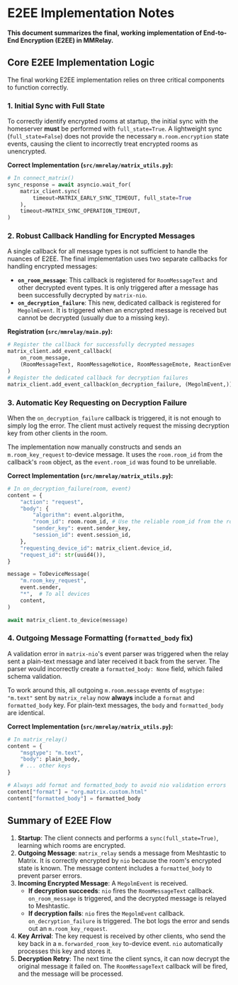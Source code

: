 # E2EE Implementation Notes

**This document summarizes the final, working implementation of End-to-End Encryption (E2EE) in MMRelay.**

## Core E2EE Implementation Logic

The final working E2EE implementation relies on three critical components to function correctly.

### 1. Initial Sync with Full State

To correctly identify encrypted rooms at startup, the initial sync with the homeserver **must** be performed with `full_state=True`. A lightweight sync (`full_state=False`) does not provide the necessary `m.room.encryption` state events, causing the client to incorrectly treat encrypted rooms as unencrypted.

**Correct Implementation (`src/mmrelay/matrix_utils.py`):**
```python
# In connect_matrix()
sync_response = await asyncio.wait_for(
    matrix_client.sync(
        timeout=MATRIX_EARLY_SYNC_TIMEOUT, full_state=True
    ),
    timeout=MATRIX_SYNC_OPERATION_TIMEOUT,
)
```

### 2. Robust Callback Handling for Encrypted Messages

A single callback for all message types is not sufficient to handle the nuances of E2EE. The final implementation uses two separate callbacks for handling encrypted messages:

- **`on_room_message`**: This callback is registered for `RoomMessageText` and other decrypted event types. It is only triggered after a message has been successfully decrypted by `matrix-nio`.
- **`on_decryption_failure`**: This new, dedicated callback is registered for `MegolmEvent`. It is triggered when an encrypted message is received but cannot be decrypted (usually due to a missing key).

**Registration (`src/mmrelay/main.py`):**
```python
# Register the callback for successfully decrypted messages
matrix_client.add_event_callback(
    on_room_message,
    (RoomMessageText, RoomMessageNotice, RoomMessageEmote, ReactionEvent),
)
# Register the dedicated callback for decryption failures
matrix_client.add_event_callback(on_decryption_failure, (MegolmEvent,))
```

### 3. Automatic Key Requesting on Decryption Failure

When the `on_decryption_failure` callback is triggered, it is not enough to simply log the error. The client must actively request the missing decryption key from other clients in the room.

The implementation now manually constructs and sends an `m.room_key_request` to-device message. It uses the `room.room_id` from the callback's `room` object, as the `event.room_id` was found to be unreliable.

**Correct Implementation (`src/mmrelay/matrix_utils.py`):**
```python
# In on_decryption_failure(room, event)
content = {
    "action": "request",
    "body": {
        "algorithm": event.algorithm,
        "room_id": room.room_id, # Use the reliable room_id from the room object
        "sender_key": event.sender_key,
        "session_id": event.session_id,
    },
    "requesting_device_id": matrix_client.device_id,
    "request_id": str(uuid4()),
}

message = ToDeviceMessage(
    "m.room_key_request",
    event.sender,
    "*",  # To all devices
    content,
)

await matrix_client.to_device(message)
```

### 4. Outgoing Message Formatting (`formatted_body` fix)

A validation error in `matrix-nio`'s event parser was triggered when the relay sent a plain-text message and later received it back from the server. The parser would incorrectly create a `formatted_body: None` field, which failed schema validation.

To work around this, all outgoing `m.room.message` events of `msgtype: "m.text"` sent by `matrix_relay` now **always** include a `format` and `formatted_body` key. For plain-text messages, the `body` and `formatted_body` are identical.

**Correct Implementation (`src/mmrelay/matrix_utils.py`):**
```python
# In matrix_relay()
content = {
    "msgtype": "m.text",
    "body": plain_body,
    # ... other keys
}

# Always add format and formatted_body to avoid nio validation errors
content["format"] = "org.matrix.custom.html"
content["formatted_body"] = formatted_body
```

## Summary of E2EE Flow

1.  **Startup**: The client connects and performs a `sync(full_state=True)`, learning which rooms are encrypted.
2.  **Outgoing Message**: `matrix_relay` sends a message from Meshtastic to Matrix. It is correctly encrypted by `nio` because the room's encrypted state is known. The message content includes a `formatted_body` to prevent parser errors.
3.  **Incoming Encrypted Message**: A `MegolmEvent` is received.
    - **If decryption succeeds**: `nio` fires the `RoomMessageText` callback. `on_room_message` is triggered, and the decrypted message is relayed to Meshtastic.
    - **If decryption fails**: `nio` fires the `MegolmEvent` callback. `on_decryption_failure` is triggered. The bot logs the error and sends out an `m.room_key_request`.
4.  **Key Arrival**: The key request is received by other clients, who send the key back in a `m.forwarded_room_key` to-device event. `nio` automatically processes this key and stores it.
5.  **Decryption Retry**: The next time the client syncs, it can now decrypt the original message it failed on. The `RoomMessageText` callback will be fired, and the message will be processed.
